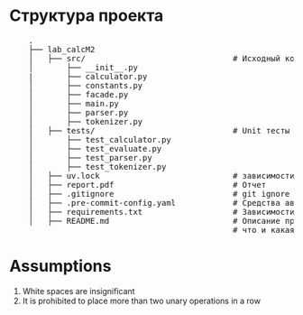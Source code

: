 


# Структура проекта

 <pre>
    .
    ├── lab_calcM2
    │   ├── src/                               # Исходный код
    │       ├── __init__.py
    |       ├── calculator.py
    │       ├── constants.py
    │       ├── facade.py
    │       ├── main.py
    │       ├── parser.py
    │       ├── tokenizer.py
    │   ├── tests/                             # Unit тесты
    │       ├── test_calculator.py
    │       ├── test_evaluate.py
    │       ├── test_parser.py
    │       ├── test_tokenizer.py
    │   ├── uv.lock                            # зависимости проекта
    │   ├── report.pdf                         # Отчет
    │   ├── .gitignore                         # git ignore файл
    │   ├── .pre-commit-config.yaml            # Средства автоматизации проверки кодстайла
    │   ├── requirements.txt                   # Зависимости
    │   ├── README.md                          # Описание проекта, с описанием файлов и с титульником о том,
                                               # что и какая задача
</pre>

# Assumptions
1. White spaces are insignificant
2. It is prohibited to place more than two unary operations in a row